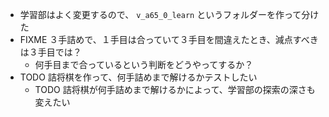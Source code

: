 * 学習部はよく変更するので、 `v_a65_0_learn` というフォルダーを作って分けた
* FIXME ３手詰めで、１手目は合っていて３手目を間違えたとき、減点すべきは３手目では？
  * 何手目まで合っているという判断をどうやってするか？
* TODO 詰将棋を作って、何手詰めまで解けるかテストしたい
  * TODO 詰将棋が何手詰めまで解けるかによって、学習部の探索の深さも変えたい
